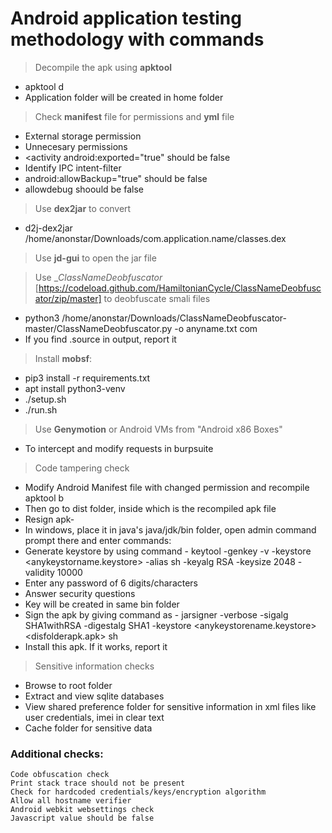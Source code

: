 # Android application testing methodology with commands

>	Decompile the apk using __apktool__
-	apktool d <apk file>
-	Application folder will be created in home folder

>	Check __manifest__ file for permissions and __yml__ file 
-	External storage permission
-	Unnecesary permissions
-	<activity android:exported="true" should be false
-	Identify IPC intent-filter
-	android:allowBackup="true" should be false
-	allowdebug shoould be false

>	Use __dex2jar__ to convert
-	d2j-dex2jar /home/anonstar/Downloads/com.application.name/classes.dex

>	Use __jd-gui__ to open the jar file
	
>	Use __ClassNameDeobfuscator_ [https://codeload.github.com/HamiltonianCycle/ClassNameDeobfuscator/zip/master] to deobfuscate smali files
-	python3 /home/anonstar/Downloads/ClassNameDeobfuscator-master/ClassNameDeobfuscator.py -o anyname.txt com
-	If you find .source in output, report it

>	Install __mobsf__:
-	pip3 install -r requirements.txt
-	apt install python3-venv
-	./setup.sh
-	./run.sh


>	Use __Genymotion__ or Android VMs from "Android x86 Boxes"
-	To intercept and modify requests in burpsuite

>	Code tampering check
-	Modify Android Manifest file with changed permission and recompile apktool b <decompiled folder name>
-	Then go to dist folder, inside which is the recompiled apk file
-	Resign apk-
-	In windows, place it in java's java/jdk/bin folder, open admin command prompt there and enter commands:
-	Generate keystore by using command - keytool -genkey -v -keystore <anykeystorname.keystore> -alias sh -keyalg RSA -keysize 2048 -validity 10000
-	Enter any password of 6 digits/characters
-	Answer security questions
-	Key will be created in same bin folder
-	Sign the apk by giving command as - jarsigner -verbose -sigalg SHA1withRSA -digestalg SHA1 -keystore <anykeystorename.keystore> <disfolderapk.apk> sh
-	Install this apk. If it works, report it

>	Sensitive information checks	
-	Browse to root folder
-	Extract and view sqlite databases
-	View shared preference folder for sensitive information in xml files like user credentials, imei in clear text
-	Cache folder for sensitive data


###	Additional checks:
	Code obfuscation check
	Print stack trace should not be present
	Check for hardcoded credentials/keys/encryption algorithm
	Allow all hostname verifier
	Android webkit websettings check
	Javascript value should be false